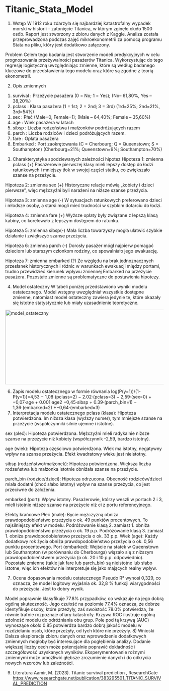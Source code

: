 # Titanic_Stata_Model

1) Wstęp
W 1912 roku zdarzyła się najbardziej katastrofalny wypadek morski w historii – zatonięcie Titanica, w którym zginęło około 1500 osób. Raport jest stworzony z zbioru danych z Kaggle. Analiza została przeprowadzona podczas zajęć mikroekonometrii za pomocą programu Stata na pliku, który jest dodatkowo załączony.

Problem
Celem tego badania jest stworzenie modeli predykcyjnych w celu prognozowania przeżywalności pasażerów Titanica. Wykorzystując do tego regresję logistyczną uwzględniając zmienne, które są według badanego kluczowe do przedstawienia tego modelu oraz które są zgodne z teorią ekonometrii.

2) Opis zmiennych 
1.	survival : Przeżycie pasażera (0 = No; 1 = Yes); (No– 61,80%, Yes – 38,20%)
2.	pclass : Klasa pasażera (1 = 1st; 2 = 2nd; 3 = 3rd) (1rd=25%; 2nd=21%, 3rd=54%)
3.	sex : Płeć (Male=0, Female=1); (Male – 64,40%; Female – 35,60%)
4.	age : Wiek pasażera w latach 
5.	sibsp : Liczba rodzeństwa i małżonków podróżujących razem 
6.	parch : Liczba rodziców i dzieci podróżujących razem. 
7.	fare : Opłata pasażera 
8.	Embarked : Port zaokrętowania (C = Cherbourg; Q = Queenstown; 
S = Southampton) (Cherbourg=21%; Queenstown=9%; Southampton=70%)
     

3) Charakterystyka spodziewanych zależności hipotez
Hipoteza 1:	zmienna pclass (+)
Pasażerowie pierwszej klasy mieli lepszy dostęp do łodzi ratunkowych i mniejszy tłok w swojej części statku, co zwiększało szanse na przeżycie.

Hipoteza 2:	zmienna sex 	(+)
Historyczne relacje mówią „kobiety i dzieci pierwsze”, więc mężczyźni byli narażeni na niższe szanse przeżycia.

Hipoteza 3: 	zmienna age (-)
W sytuacjach ratunkowych preferowano dzieci i młodsze osoby, a starsi mogli mieć trudności w szybkim dotarciu do łodzi.

Hipoteza 4: 	zmienna fare (+)
Wyższe opłaty były związane z lepszą klasą kabiny, co korelowało z lepszym dostępem do ratunku.

Hipoteza 5: 	zmienna sibsp(-)
Mała liczba towarzyszy mogła ułatwić szybkie działanie i zwiększyć szanse przeżycia.

Hipoteza 6: 	zmienna parch (-)
Dorosły pasażer mógł najpierw pomagać dzieciom lub starszym członkom rodziny, co spowalniało jego ewakuację.

Hipoteza 7: 	zmienna embarked (?)
Ze względu na brak jednoznacznych przesłanek historycznych i różnic w warunkach ewakuacji między portami, trudno przewidzieć kierunek wpływu zmiennej Embarked na przeżycie pasażera. Pozostałe zmienne są problematyczne do postawienia hipotezy.

4) Model ostateczny
W tabeli poniżej przedstawiono wyniki modelu ostatecznego. Model wstępny uwzględniał wszystkie dostępne zmienne, natomiast model ostateczny zawiera jedynie te, które okazały się istotne statystycznie lub miały uzasadnienie teoretyczne.

<img width="608" height="236" alt="model_ostateczny" src="https://github.com/user-attachments/assets/8608701d-895e-4737-8140-a71bd5b0f992" />

 

6) Zapis modelu ostatecznego w formie równania
log(P(y=1))/(1-P(y=1))=4,53 − 1,08⋅(pclass=2) − 2.02⋅(pclass=3) − 2,59⋅(sex=0) +−0,07⋅age + 0.001⋅age2 −0,45⋅sibsp + 0.39⋅(parch_bin=1) − 1,36⋅(embarked=2) +−0,64⋅(embarked=3)
7) Interpretacja modelu ostatecznego
pclass (klasa): Hipoteza potwierdzona. Im niższa klasa (wyższy numer), tym mniejsze szanse na przeżycie (współczynniki silnie ujemne i istotne).

sex (płeć): Hipoteza potwierdzona. Mężczyźni mieli radykalnie niższe szanse na przeżycie niż kobiety (współczynnik -2,59, bardzo istotny).

age (wiek): Hipoteza częściowo potwierdzona. Wiek ma istotny, negatywny wpływ na szanse przeżycia. Efekt kwadratowy wieku jest nieistotny.

sibsp (rodzeństwo/małżonek): Hipoteza potwierdzona. Większa liczba rodzeństwa lub małżonka istotnie obniżała szanse na przeżycie.

parch_bin (rodzice/dzieci): Hipoteza odrzucona. Obecność rodziców/dzieci miała dodatni (choć słabo istotny) wpływ na szanse przeżycia, co jest przeciwne do założenia.

embarked (port): Wpływ istotny. Pasażerowie, którzy weszli w portach 2 i 3, mieli istotnie niższe szanse na przeżycie niż ci z portu referencyjnego.

Efekty krańcowe
Płeć (male): Bycie mężczyzną obniża prawdopodobieństwo przeżycia o ok. 49 punktów procentowych. To najsilniejszy efekt w modelu.
Podróżowanie klasą 2. zamiast 1. obniża prawdopodobieństwo przeżycia o ok. 19 p.p.
Podróżowanie klasą 3. zamiast 1. obniża prawdopodobieństwo przeżycia o ok. 33 p.p.
Wiek (age): Każdy dodatkowy rok życia obniża prawdopodobieństwo przeżycia o ok. 0,56 punktu procentowego.
Port (embarked): Wejście na statek w Queenstown lub Southampton (w porównaniu do Cherbourga) wiązało się z niższym prawdopodobieństwem przeżycia (o ok. 20 i 10 p.p. odpowiednio).
Pozostałe zmienne (takie jak fare lub parch_bin) są nieistotne lub słabo istotne, więc ich efektów nie interpretuje się jako mających realny wpływ.

 
7) Ocena dopasowania modelu ostatecznego 
Pseudo R² wynosi 0,329, co oznacza, że model logitowy wyjaśnia ok. 32,8 % funkcji wiarygodności do przeżycia. Jest to dobry wynik.
  
Model poprawnie klasyfikuje 77.8% przypadków, co wskazuje na jego dobrą ogólną skuteczność. Jego czułość na poziomie 77.4% oznacza, że dobrze identyfikuje osoby, które przeżyły, zaś swoistość 78.0% potwierdza, że równie trafnie rozpoznaje ofiary katastrofy.
Krzywa ROC ilustruje ogólną zdolność modelu do odróżniania obu grup. Pole pod tą krzywą (AUC) wynoszące około 0.85 potwierdza bardzo dobrą jakość modelu w rozdzielaniu osób, które przeżyły, od tych które nie przeżyły.
8) Wnioski
Dalsza eksploracja zbioru danych oraz wprowadzenie dodatkowych zmiennych mogłoby być interesujące dla pogłębienia analizy. Dodanie większej liczby cech może potencjalnie poprawić dokładność i szczegółowość uzyskanych wyników.
Eksperymentowanie rożnymi zmiennymi może umożliwić głębsze zrozumienie danych
i do odkrycia nowych wzorców lub zależności.

9) Literatura
Aamir, M. (2023). Titanic survival prediction , ResearchGate
https://www.researchgate.net/publication/383295501_TITANIC_SURVIVAL_PREDICTION
